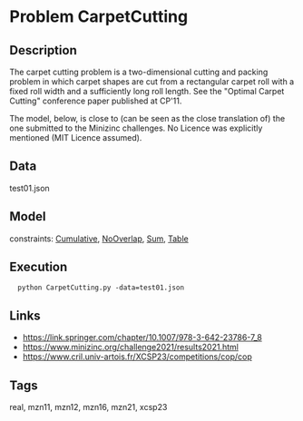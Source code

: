 # Problem CarpetCutting
## Description
The carpet cutting problem is a two-dimensional cutting and packing problem in which carpet shapes are cut
from a rectangular carpet roll with a fixed roll width and a sufficiently long roll length.
See the "Optimal Carpet Cutting" conference paper published at CP'11.

The model, below, is close to (can be seen as the close translation of) the one submitted to the Minizinc challenges.
No Licence was explicitly mentioned (MIT Licence assumed).

## Data
  test01.json

## Model
  constraints: [Cumulative](http://pycsp.org/documentation/constraints/Cumulative), [NoOverlap](http://pycsp.org/documentation/constraints/NoOverlap), [Sum](http://pycsp.org/documentation/constraints/Sum), [Table](http://pycsp.org/documentation/constraints/Table)

## Execution
```
  python CarpetCutting.py -data=test01.json
```

## Links
  - https://link.springer.com/chapter/10.1007/978-3-642-23786-7_8
  - https://www.minizinc.org/challenge2021/results2021.html
  - https://www.cril.univ-artois.fr/XCSP23/competitions/cop/cop

## Tags
  real, mzn11, mzn12, mzn16, mzn21, xcsp23
